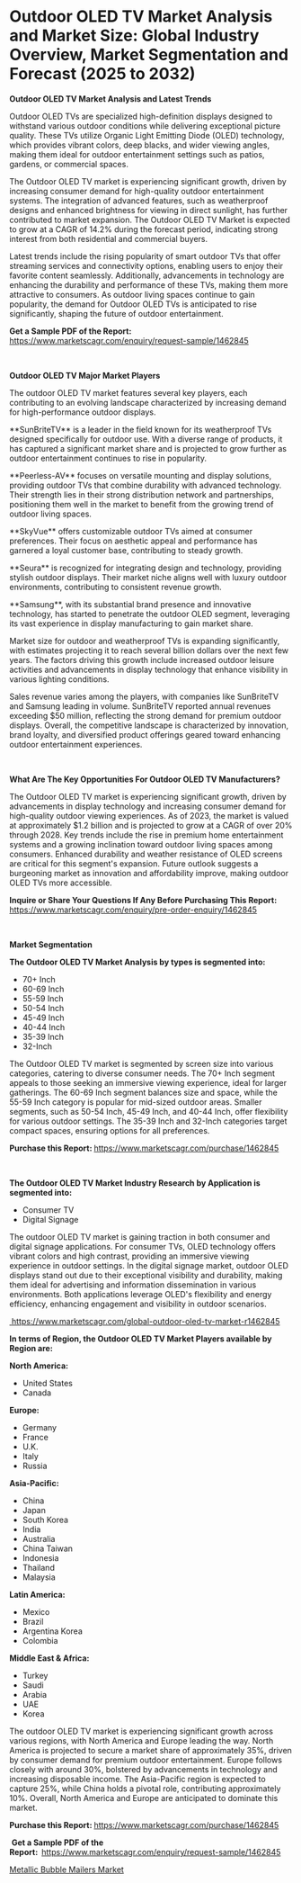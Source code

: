 <p><h1>Outdoor OLED TV Market Analysis and Market Size: Global Industry Overview, Market Segmentation and Forecast (2025 to 2032)</h1></p><p><strong>Outdoor OLED TV Market Analysis and Latest Trends</strong></p>
<p><p>Outdoor OLED TVs are specialized high-definition displays designed to withstand various outdoor conditions while delivering exceptional picture quality. These TVs utilize Organic Light Emitting Diode (OLED) technology, which provides vibrant colors, deep blacks, and wider viewing angles, making them ideal for outdoor entertainment settings such as patios, gardens, or commercial spaces.</p><p>The Outdoor OLED TV market is experiencing significant growth, driven by increasing consumer demand for high-quality outdoor entertainment systems. The integration of advanced features, such as weatherproof designs and enhanced brightness for viewing in direct sunlight, has further contributed to market expansion. The Outdoor OLED TV Market is expected to grow at a CAGR of 14.2% during the forecast period, indicating strong interest from both residential and commercial buyers.</p><p>Latest trends include the rising popularity of smart outdoor TVs that offer streaming services and connectivity options, enabling users to enjoy their favorite content seamlessly. Additionally, advancements in technology are enhancing the durability and performance of these TVs, making them more attractive to consumers. As outdoor living spaces continue to gain popularity, the demand for Outdoor OLED TVs is anticipated to rise significantly, shaping the future of outdoor entertainment.</p></p>
<p><strong>Get a Sample PDF of the Report:&nbsp;</strong> <a href="https://www.marketscagr.com/enquiry/request-sample/1462845?utm_campaign=3501&utm_medium=2&utm_source=Github&utm_content=ia&utm_term=04042025&utm_id=outdoor-oled-tv">https://www.marketscagr.com/enquiry/request-sample/1462845</a></p>
<p>&nbsp;</p>
<p><strong>Outdoor OLED TV Major Market Players</strong></p>
<p><p>The outdoor OLED TV market features several key players, each contributing to an evolving landscape characterized by increasing demand for high-performance outdoor displays. </p><p>**SunBriteTV** is a leader in the field known for its weatherproof TVs designed specifically for outdoor use. With a diverse range of products, it has captured a significant market share and is projected to grow further as outdoor entertainment continues to rise in popularity.</p><p>**Peerless-AV** focuses on versatile mounting and display solutions, providing outdoor TVs that combine durability with advanced technology. Their strength lies in their strong distribution network and partnerships, positioning them well in the market to benefit from the growing trend of outdoor living spaces.</p><p>**SkyVue** offers customizable outdoor TVs aimed at consumer preferences. Their focus on aesthetic appeal and performance has garnered a loyal customer base, contributing to steady growth. </p><p>**Seura** is recognized for integrating design and technology, providing stylish outdoor displays. Their market niche aligns well with luxury outdoor environments, contributing to consistent revenue growth.</p><p>**Samsung**, with its substantial brand presence and innovative technology, has started to penetrate the outdoor OLED segment, leveraging its vast experience in display manufacturing to gain market share.</p><p>Market size for outdoor and weatherproof TVs is expanding significantly, with estimates projecting it to reach several billion dollars over the next few years. The factors driving this growth include increased outdoor leisure activities and advancements in display technology that enhance visibility in various lighting conditions.</p><p>Sales revenue varies among the players, with companies like SunBriteTV and Samsung leading in volume. SunBriteTV reported annual revenues exceeding $50 million, reflecting the strong demand for premium outdoor displays. Overall, the competitive landscape is characterized by innovation, brand loyalty, and diversified product offerings geared toward enhancing outdoor entertainment experiences.</p></p>
<p>&nbsp;</p>
<p><strong>What Are The Key Opportunities For Outdoor OLED TV Manufacturers?</strong></p>
<p><p>The Outdoor OLED TV market is experiencing significant growth, driven by advancements in display technology and increasing consumer demand for high-quality outdoor viewing experiences. As of 2023, the market is valued at approximately $1.2 billion and is projected to grow at a CAGR of over 20% through 2028. Key trends include the rise in premium home entertainment systems and a growing inclination toward outdoor living spaces among consumers. Enhanced durability and weather resistance of OLED screens are critical for this segment's expansion. Future outlook suggests a burgeoning market as innovation and affordability improve, making outdoor OLED TVs more accessible.</p></p>
<p><strong>Inquire or Share Your Questions If Any Before Purchasing This Report:</strong> <a href="https://www.marketscagr.com/enquiry/pre-order-enquiry/1462845?utm_campaign=3501&utm_medium=2&utm_source=Github&utm_content=ia&utm_term=04042025&utm_id=outdoor-oled-tv">https://www.marketscagr.com/enquiry/pre-order-enquiry/1462845</a></p>
<p>&nbsp;</p>
<p><strong>Market Segmentation</strong></p>
<p><strong>The Outdoor OLED TV Market Analysis by types is segmented into:</strong></p>
<p><ul><li>70+ Inch</li><li>60-69 Inch</li><li>55-59 Inch</li><li>50-54 Inch</li><li>45-49 Inch</li><li>40-44 Inch</li><li>35-39 Inch</li><li>32-Inch</li></ul></p>
<p><p>The Outdoor OLED TV market is segmented by screen size into various categories, catering to diverse consumer needs. The 70+ Inch segment appeals to those seeking an immersive viewing experience, ideal for larger gatherings. The 60-69 Inch segment balances size and space, while the 55-59 Inch category is popular for mid-sized outdoor areas. Smaller segments, such as 50-54 Inch, 45-49 Inch, and 40-44 Inch, offer flexibility for various outdoor settings. The 35-39 Inch and 32-Inch categories target compact spaces, ensuring options for all preferences.</p></p>
<p><strong>Purchase this Report:&nbsp;</strong><a href="https://www.marketscagr.com/purchase/1462845?utm_campaign=3501&utm_medium=2&utm_source=Github&utm_content=ia&utm_term=04042025&utm_id=outdoor-oled-tv">https://www.marketscagr.com/purchase/1462845</a></p>
<p>&nbsp;</p>
<p><strong>The Outdoor OLED TV Market Industry Research by Application is segmented into:</strong></p>
<p><ul><li>Consumer TV</li><li>Digital Signage</li></ul></p>
<p><p>The outdoor OLED TV market is gaining traction in both consumer and digital signage applications. For consumer TVs, OLED technology offers vibrant colors and high contrast, providing an immersive viewing experience in outdoor settings. In the digital signage market, outdoor OLED displays stand out due to their exceptional visibility and durability, making them ideal for advertising and information dissemination in various environments. Both applications leverage OLED's flexibility and energy efficiency, enhancing engagement and visibility in outdoor scenarios.</p></p>
<p><a href="https://www.marketscagr.com/global-outdoor-oled-tv-market-r1462845?utm_campaign=3501&utm_medium=2&utm_source=Github&utm_content=ia&utm_term=04042025&utm_id=outdoor-oled-tv">&nbsp;https://www.marketscagr.com/global-outdoor-oled-tv-market-r1462845</a></p>
<p><strong>In terms of Region, the Outdoor OLED TV Market Players available by Region are:</strong></p>
<p>
    <p> <strong> North America: </strong>
        <ul>
            <li>United States</li>
            <li>Canada</li>
        </ul>
        </p> 
    <p> <strong> Europe: </strong>
        <ul>
            <li>Germany</li>
            <li>France</li>
            <li>U.K.</li>
            <li>Italy</li>
            <li>Russia</li>
        </ul>
        </p> 
    <p> <strong> Asia-Pacific: </strong>
        <ul>
            <li>China</li>
            <li>Japan</li>
            <li>South Korea</li>
            <li>India</li>
            <li>Australia</li>
            <li>China Taiwan</li>
            <li>Indonesia</li>
            <li>Thailand</li>
            <li>Malaysia</li>
        </ul>
        </p> 
    <p> <strong> Latin America: </strong>
        <ul>
            <li>Mexico</li>
            <li>Brazil</li>
            <li>Argentina Korea</li>
            <li>Colombia</li>
        </ul>
        </p> 
    <p> <strong> Middle East & Africa: </strong>
        <ul>
            <li>Turkey</li>
            <li>Saudi</li>
            <li>Arabia</li>
            <li>UAE</li>
            <li>Korea</li>
        </ul>
    </p>
    </p>
<p><p>The outdoor OLED TV market is experiencing significant growth across various regions, with North America and Europe leading the way. North America is projected to secure a market share of approximately 35%, driven by consumer demand for premium outdoor entertainment. Europe follows closely with around 30%, bolstered by advancements in technology and increasing disposable income. The Asia-Pacific region is expected to capture 25%, while China holds a pivotal role, contributing approximately 10%. Overall, North America and Europe are anticipated to dominate this market.</p></p>
<p><strong>Purchase this Report: </strong><a href="https://www.marketscagr.com/purchase/1462845?utm_campaign=3501&utm_medium=2&utm_source=Github&utm_content=ia&utm_term=04042025&utm_id=outdoor-oled-tv">https://www.marketscagr.com/purchase/1462845</a></p>
<p>&nbsp;<strong>Get a Sample PDF of the Report:&nbsp;&nbsp;</strong><a href="https://www.marketscagr.com/enquiry/request-sample/1462845?utm_campaign=3501&utm_medium=2&utm_source=Github&utm_content=ia&utm_term=04042025&utm_id=outdoor-oled-tv">https://www.marketscagr.com/enquiry/request-sample/1462845</a></p>
<p><strong></strong></p>
<p><p><a href="https://github.com/vassihucz/Market-Research-Report-List-1/blob/main/metallic-bubble-mailers-market.md?utm_campaign=3501&utm_medium=2&utm_source=Github&utm_content=ia&utm_term=04042025&utm_id=outdoor-oled-tv">Metallic Bubble Mailers Market</a></p></p>